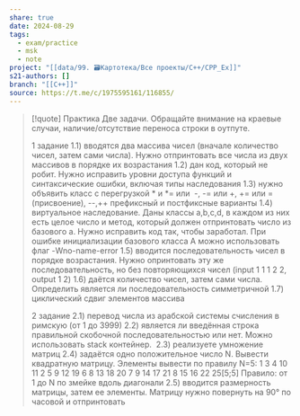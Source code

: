 ```yaml
---
share: true
date: 2024-08-29
tags:
  - exam/practice
  - msk
  - note
project: "[[data/99. 🗃️Картотека/Все проекты/C++/CPP_Ex]]"
s21-authors: []
branch: "[[C++]]"
source: https://t.me/c/1975595161/116855/
---
```


> [!quote] 
> Практика 
> Две задачи. Обращайте внимание на краевые случаи, наличие/отсутствие переноса строки в оутпуте. 
> 
> 1 задание
> 1.1) вводятся два массива чисел (вначале количество чисел, затем сами числа). Нужно отпринтовать все числа из двух массивов в порядке их возрастания 
> 1.2) дан код, который не робит. Нужно исправить уровни доступа функций и синтаксические ошибки, включая типы наследования
> 1.3) нужно объявить класс с перегрузкой * и *= или  -, -= или +, += или =(присвоение), --,++ префиксный и постфиксные варианты 
> 1.4) виртуальное наследование. Даны классы a,b,c,d, в каждом из них есть целое число и метод, который должен отпринтовать число из базового а. Нужно исправить код так, чтобы заработал. При ошибке инициализации базового класса А можно использовать флаг -Wno-name-error
> 1.5) вводится последовательность чисел в порядке возрастания. Нужно опринтовать эту же последовательность, но без повторяющихся чисел (input 1 1 1 2 2, output 1 2) 
> 1.6) даётся количество чисел, затем сами числа. Определить является ли последовательность симметричной 
> 1.7) циклический сдвиг элементов массива 
> 
> 2 задание
> 2.1) перевод числа из арабской системы счисления в римскую (от 1 до 3999) 
> 2.2) является ли введённая строка правильной скобочной последовательностью или нет. Можно использовать stack контейнер.  
> 2.3) реализуете умножение матриц 
> 2.4) задаётся одно положительное число N. Вывести квадратную матрицу. Элементы вывести по правилу N=5: 1 3 4 10 11 2 5 9 12 19 6 8 13 18 20 7 9 14 17 21 8 15 16 22 25[5;5] Правило: от 1 до N по змейке вдоль диагонали 
> 2.5) вводится размерность матрицы, затем ее элементы. Матрицу нужно повернуть на 90° по часовой и отпринтовать
